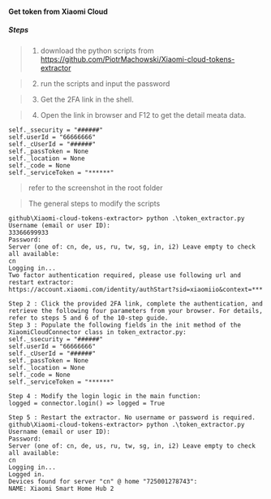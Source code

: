 #### Get token from Xiaomi Cloud

##### Steps

##### 
>1. download the python scripts from https://github.com/PiotrMachowski/Xiaomi-cloud-tokens-extractor


>2. run the scripts and input the password 


>3. Get the 2FA link in the shell.

>4. Open the link in browser and F12 to get the detail meata data.

>  
```
self._ssecurity = "######"
self.userId = "66666666"
self._cUserId = "######"
self._passToken = None
self._location = None
self._code = None
self._serviceToken = "******"
```
> refer to the screenshot in the root folder


> The general steps to modify the scripts

```
github\Xiaomi-cloud-tokens-extractor> python .\token_extractor.py
Username (email or user ID):
33366699933
Password:
Server (one of: cn, de, us, ru, tw, sg, in, i2) Leave empty to check all available:
cn
Logging in...
Two factor authentication required, please use following url and restart extractor:
https://account.xiaomi.com/identity/authStart?sid=xiaomiio&context=***

Step 2 : Click the provided 2FA link, complete the authentication, and retrieve the following four parameters from your browser. For details, refer to steps 5 and 6 of the 10-step guide.
Step 3 : Populate the following fields in the init method of the XiaomiCloudConnector class in token_extractor.py:
self._ssecurity = "######"
self.userId = "66666666"
self._cUserId = "######"
self._passToken = None
self._location = None
self._code = None
self._serviceToken = "******"

Step 4 : Modify the login logic in the main function:
logged = connector.login() => logged = True

Step 5 : Restart the extractor. No username or password is required.
github\Xiaomi-cloud-tokens-extractor> python .\token_extractor.py
Username (email or user ID):
Password:
Server (one of: cn, de, us, ru, tw, sg, in, i2) Leave empty to check all available:
cn
Logging in...
Logged in.
Devices found for server "cn" @ home "725001278743":
NAME: Xiaomi Smart Home Hub 2



```
